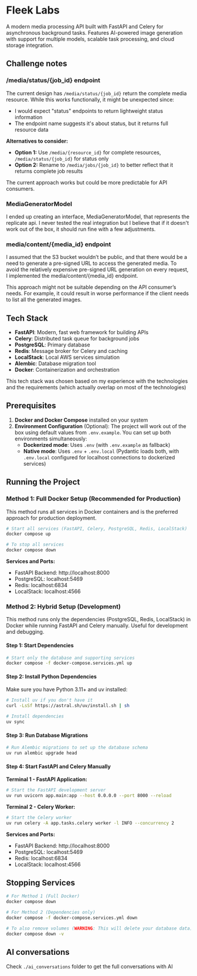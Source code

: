 # Fleek Labs

A modern media processing API built with FastAPI and Celery for asynchronous background tasks. Features AI-powered image generation with support for multiple models, scalable task processing, and cloud storage integration.

## Challenge notes

### /media/status/{job_id} endpoint

The current design has `/media/status/{job_id}` return the complete media resource. While this works functionally, it
might be unexpected since:

- I would expect "status" endpoints to return lightweight status information
- The endpoint name suggests it's about status, but it returns full resource data

**Alternatives to consider:**

- **Option 1:** Use `/media/{resource_id}` for complete resources, `/media/status/{job_id}` for status only
- **Option 2:** Rename to `/media/jobs/{job_id}` to better reflect that it returns complete job results

The current approach works but could be more predictable for API consumers.

### MediaGeneratorModel

I ended up creating an interface, MediaGeneratorModel, that represents the replicate api. I never tested the real
integration but I believe that if it doesn't work out of the box, it should run fine with a few adjustments.

### media/content/{media_id} endpoint

I assumed that the S3 bucket wouldn’t be public, and that there would be a need to generate a pre-signed URL to access
the generated media. To avoid the relatively expensive pre-signed URL generation on every request, I implemented the
media/content/{media_id} endpoint.

This approach might not be suitable depending on the API consumer’s needs. For example, it could result in worse
performance if the client needs to list all the generated images.

## Tech Stack

- **FastAPI**: Modern, fast web framework for building APIs
- **Celery**: Distributed task queue for background jobs
- **PostgreSQL**: Primary database
- **Redis**: Message broker for Celery and caching
- **LocalStack**: Local AWS services simulation
- **Alembic**: Database migration tool
- **Docker**: Containerization and orchestration

This tech stack was chosen based on my experience with the technologies and the requirements (which actually overlap on
most of the technologies)

## Prerequisites

1. **Docker and Docker Compose** installed on your system
2. **Environment Configuration** (Optional): The project will work out of the box using default values from
   `.env.example`. You can set up both environments simultaneously:
    - **Dockerized mode**: Uses `.env` (with `.env.example` as fallback)
    - **Native mode**: Uses `.env` + `.env.local` (Pydantic loads both, with `.env.local` configured for localhost
      connections to dockerized services)

## Running the Project

### Method 1: Full Docker Setup (Recommended for Production)

This method runs all services in Docker containers and is the preferred approach for production deployment.

```bash
# Start all services (FastAPI, Celery, PostgreSQL, Redis, LocalStack)
docker compose up

# To stop all services
docker compose down
```

**Services and Ports:**

- FastAPI Backend: http://localhost:8000
- PostgreSQL: localhost:5469
- Redis: localhost:6834
- LocalStack: localhost:4566

### Method 2: Hybrid Setup (Development)

This method runs only the dependencies (PostgreSQL, Redis, LocalStack) in Docker while running FastAPI and Celery
manually. Useful for development and debugging.

#### Step 1: Start Dependencies

```bash
# Start only the database and supporting services
docker compose -f docker-compose.services.yml up
```

#### Step 2: Install Python Dependencies

Make sure you have Python 3.11+ and uv installed:

```bash
# Install uv if you don't have it
curl -LsSf https://astral.sh/uv/install.sh | sh

# Install dependencies
uv sync
```

#### Step 3: Run Database Migrations

```bash
# Run Alembic migrations to set up the database schema
uv run alembic upgrade head
```

#### Step 4: Start FastAPI and Celery Manually

**Terminal 1 - FastAPI Application:**

```bash
# Start the FastAPI development server
uv run uvicorn app.main:app --host 0.0.0.0 --port 8000 --reload
```

**Terminal 2 - Celery Worker:**

```bash
# Start the Celery worker
uv run celery -A app.tasks.celery worker -l INFO --concurrency 2
```

**Services and Ports:**

- FastAPI Backend: http://localhost:8000
- PostgreSQL: localhost:5469
- Redis: localhost:6834
- LocalStack: localhost:4566

## Stopping Services

```bash
# For Method 1 (Full Docker)
docker compose down

# For Method 2 (Dependencies only)
docker compose -f docker-compose.services.yml down

# To also remove volumes (WARNING: This will delete your database data)
docker compose down -v
```

## AI conversations
Check `./ai_conversations` folder to get the full conversations with AI
